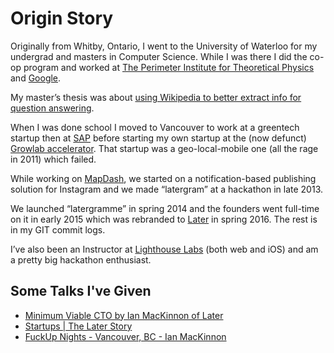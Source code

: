 # Origin Story
Originally from Whitby, Ontario, I went to the University of Waterloo for my undergrad and masters in Computer Science. While I was there I did the co-op program and worked at [The Perimeter Institute for Theoretical Physics](https://www.perimeterinstitute.ca/) and [Google](https://google.ca/).

My master’s thesis was about [using Wikipedia to better extract info for question answering](https://uwspace.uwaterloo.ca/handle/10012/3687).

When I was done school I moved to Vancouver to work at a greentech startup then at [SAP](https://sap.com/) before starting my own startup at the (now defunct) [Growlab accelerator](https://biv.com/article/2014/08/vancouvers-growlab-merges-with-toronto-start-up-ac). That startup was a geo-local-mobile one (all the rage in 2011) which failed.

While working on [MapDash](http://mapdash.com/), we started on a notification-based publishing solution for Instagram and we made “latergram” at a hackathon in late 2013.

We launched “latergramme” in spring 2014 and the founders went full-time on it in early 2015 which was rebranded to [Later](https://later.com) in spring 2016. The rest is in my GIT commit logs.

I’ve also been an Instructor at [Lighthouse Labs](https://www.lighthouselabs.ca/) (both web and iOS) and am a pretty big hackathon enthusiast.

## Some Talks I've Given

- [Minimum Viable CTO by Ian MacKinnon of Later](https://www.youtube.com/watch?v=am-vqTcB7hY)
- [Startups | The Later Story](https://www.youtube.com/watch?v=jg-I5hUYTGE)
- [FuckUp Nights - Vancouver, BC - Ian MacKinnon](https://www.youtube.com/watch?v=hED6unz2HmE)
